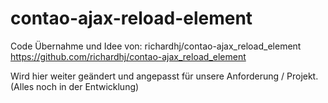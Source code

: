 # contao-ajax-reload-element

Code Übernahme und Idee von:
richardhj/contao-ajax_reload_element
https://github.com/richardhj/contao-ajax_reload_element


Wird hier weiter geändert und angepasst für unsere Anforderung / Projekt.
(Alles noch in der Entwicklung)
